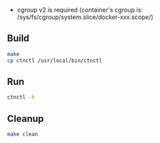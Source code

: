 - cgroup v2 is required (container's cgroup is: /sys/fs/cgroup/system.slice/docker-xxx.scope/)

## Build
```bash
make
cp ctnctl /usr/local/bin/ctnctl
```

## Run
```bash
ctnctl -h
```

## Cleanup
```bash
make clean 
```
